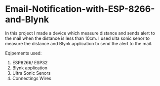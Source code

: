 # Email-Notification-with-ESP-8266-and-Blynk
In this project I made a device which measure distance and sends alert to the mail when the distance is less than 10cm.
I used ulta sonic senor to measure the distance and Blynk application to send the alert to the mail.

Eqipements used:
1. ESP8266/ ESP32
2. Blynk application 
3. Ultra Sonic Senors
4. Connectings Wires
